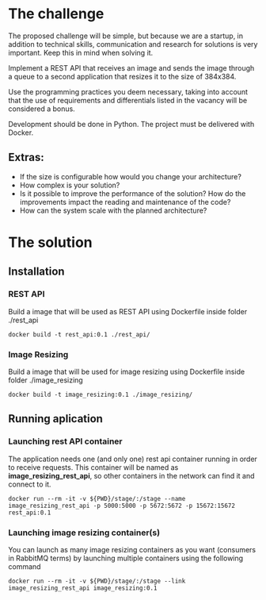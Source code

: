 # The challenge 
The proposed challenge will be simple, but because we are a startup, in addition to technical skills, 
communication and research for solutions is very important. Keep this in mind when solving it.

Implement a REST API that receives an image and sends the image through a queue to a second application 
that resizes it to the size of 384x384.

Use the programming practices you deem necessary, taking into account that the use of requirements and 
differentials listed in the vacancy will be considered a bonus.

Development should be done in Python. The project must be delivered with Docker.

## Extras:

- If the size is configurable how would you change your architecture?
- How complex is your solution?
- Is it possible to improve the performance of the solution? How do the improvements impact the reading 
and maintenance of the code?
- How can the system scale with the planned architecture?

# The solution 

## Installation

### REST API
Build a image that will be used as REST API using Dockerfile inside folder ./rest_api
```console
docker build -t rest_api:0.1 ./rest_api/
```

### Image Resizing
Build a image that will be used for image resizing using Dockerfile inside folder ./image_resizing
```console
docker build -t image_resizing:0.1 ./image_resizing/
```

## Running aplication

### Launching rest API container
The application needs one (and only one) rest api container running in order to receive requests.
This container will be named as **image_resizing_rest_api**, so other containers in the network can
find it and connect to it. 
```console
docker run --rm -it -v ${PWD}/stage/:/stage --name image_resizing_rest_api -p 5000:5000 -p 5672:5672 -p 15672:15672 rest_api:0.1
```

### Launching image resizing container(s)
You can launch as many image resizing containers as you want (consumers in RabbitMQ terms) by launching 
multiple containers using the following command
```console
docker run --rm -it -v ${PWD}/stage/:/stage --link image_resizing_rest_api image_resizing:0.1
```
